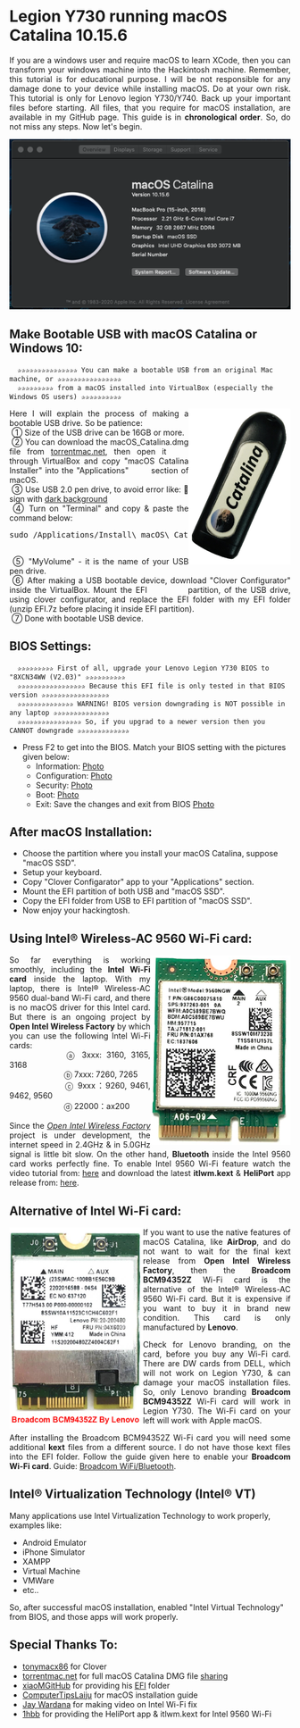 # Legion Y730 running macOS Catalina 10.15.6
<p align="justify" >
If you are a windows user and require macOS to learn XCode, then you can transform your windows machine into the Hackintosh machine. Remember, this tutorial is for educational purpose. I will be not responsible for any damage done to your device while installing macOS. Do at your own risk. This tutorial is only for Lenovo legion Y730/Y740. Back up your important files before starting. All files, that you require for macOS installation, are available in my GitHub page. This guide is in <b>chronological order</b>. So, do not miss any steps. Now let's begin.
</p>
<p align="center"><img src="images/macOS.png"></p>


## Make Bootable USB with macOS Catalina or Windows 10:
```
  ✰✰✰✰✰✰✰✰✰✰✰✰✰✰✰ You can make a bootable USB from an original Mac machine, or ✰✰✰✰✰✰✰✰✰✰✰✰✰✰✰✰
  ✰✰✰✰✰✰✰✰✰ from a macOS installed into VirtualBox (especially the Windows OS users) ✰✰✰✰✰✰✰✰✰✰
  ```
<img align="right" src="images/catalina.jpg" height="280"></img>
<p align="justify" > 
  Here I will explain the process of making a bootable USB drive. So be patience:
  <br>&nbsp;① Size of the USB drive can be 16GB or more.
  <br>&nbsp;② You can download the macOS_Catalina.dmg file from <a href="https://www.torrentmac.net/macos-catalina-10-15-6-19g73/" target="_blank">torrentmac.net</a>, then open it &emsp;&emsp;through VirtualBox and copy "macOS Catalina Installer" into the "Applications" &emsp;&emsp;&ensp;section of macOS.
  <br>&nbsp;③ Use USB 2.0 pen drive, to avoid error like: 🚫  sign with <a href="https://github.com/md-siam/Hackintosh-Legion-Y730_Y740/blob/master/images/USB_Disconnected.jpg" target="_blank">dark background</a>
  <br>&nbsp;④ Turn on "Terminal" and copy & paste the command below:

<pre><span class="note">sudo /Applications/Install\ macOS\ Catalina.app/Contents/Resources/createinstallmedia --volume /Volumes/<var>MyVolume</var>
</span></pre>
<p align="justify" > 
  <br>&nbsp;⑤ "MyVolume" - it is the name of your USB pen drive.
  <br>&nbsp;⑥ After making a USB bootable device, download "Clover Configurator" inside the VirtualBox. Mount the EFI &emsp;&emsp;&emsp;&nbsp;&nbsp;&nbsp;&nbsp;partition, of the USB drive, using clover configurator, and replace the EFI folder with my EFI folder (unzip EFI.7z before placing it inside EFI partition).
  <br>&nbsp;⑦ Done with bootable USB device.
</p>

## BIOS Settings:
```
  ✰✰✰✰✰✰✰✰✰ First of all, upgrade your Lenovo Legion Y730 BIOS to "8XCN34WW (V2.03)" ✰✰✰✰✰✰✰✰✰✰
  ✰✰✰✰✰✰✰✰✰✰✰✰✰✰✰✰✰ Because this EFI file is only tested in that BIOS version ✰✰✰✰✰✰✰✰✰✰✰✰✰✰✰✰✰
  ✰✰✰✰✰✰✰✰✰✰✰✰✰✰ WARNING! BIOS version downgrading is NOT possible in any laptop ✰✰✰✰✰✰✰✰✰✰✰✰✰✰
  ✰✰✰✰✰✰✰✰✰✰✰✰✰✰✰✰ So, if you upgrad to a newer version then you CANNOT downgrade ✰✰✰✰✰✰✰✰✰✰✰✰✰
  ```
  
- Press F2 to get into the BIOS. Match your BIOS setting with the pictures given below:
  - Information: [Photo](https://github.com/md-siam/Hackintosh-Legion-Y730_Y740/blob/master/images/BIOS_0.jpg)
  - Configuration: [Photo](https://github.com/md-siam/Hackintosh-Legion-Y730_Y740/blob/master/images/BIOS_1.jpg)
  - Security: [Photo](https://github.com/md-siam/Hackintosh-Legion-Y730_Y740/blob/master/images/BIOS_2.jpg)
  - Boot: [Photo](https://github.com/md-siam/Hackintosh-Legion-Y730_Y740/blob/master/images/BIOS_3.jpg)
  - Exit: Save the changes and exit from BIOS [Photo](https://github.com/md-siam/Hackintosh-Legion-Y730_Y740/blob/master/images/BIOS_4.jpg)

## After macOS Installation: 
  - Choose the partition where you install your macOS Catalina, suppose "macOS SSD".
  - Setup your keyboard.
  - Copy "Clover Configarator" app to your "Applications" section.
  - Mount the EFI partition of both USB and "macOS SSD".
  - Copy the EFI folder from USB to EFI partition of "macOS SSD".
  - Now enjoy your hackingtosh.

## Using Intel® Wireless-AC 9560 Wi-Fi card:
<img align="right" src="images/intel_9560.png" height="340">
<p align="justify" >
So far everything is working smoothly, including the <b>Intel Wi-Fi card</b> inside the laptop. With my laptop, there is Intel® Wireless-AC 9560 dual-band Wi-Fi card, and there is no macOS driver for this Intel card. But there is an ongoing project by <b>Open Intel Wireless Factory</b> by which you can use the following Intel Wi-Fi cards: 
  <br>&emsp;&emsp;&emsp;&emsp;&emsp;&emsp;&emsp;ⓐ 3xxx: 3160, 3165, 3168 
  <br>&emsp;&emsp;&emsp;&emsp;&emsp;&emsp;&emsp;ⓑ 7xxx: 7260, 7265 
  <br>&emsp;&emsp;&emsp;&emsp;&emsp;&emsp;&emsp;ⓒ 9xxx：9260, 9461, 9462, 9560 
  <br>&emsp;&emsp;&emsp;&emsp;&emsp;&emsp;&emsp;ⓓ 22000：ax200
<br><br>Since the <i><a href="https://github.com/1hbb/OpenIntelWireless-Factory" target="_blank">Open Intel Wireless Factory</a></i> project is under development, the internet speed in 2.4GHz & in 5.0GHz signal is little bit slow. On the other hand, <b>Bluetooth</b> inside the Intel 9560 card works perfectly fine. To enable Intel 9560 Wi-Fi feature watch the video tutorial from: <a href="https://www.youtube.com/watch?v=j6Fa5r1Ufi0" target="_blank">here</a> and download the latest <b>itlwm.kext</b> & <b>HeliPort</b> app release from: <a href="https://github.com/1hbb/OpenIntelWireless-Factory/releases/tag/2020-07-26" target="_blank">here</a>.
</p>


## Alternative of Intel Wi-Fi card:
<img align="left" src="images/BCM94352Z.jpg" height="360">
<p align="justify" >
If you want to use the native features of macOS Catalina, like <b>AirDrop</b>, and do not want to wait for the final kext release from <b>Open Intel Wireless Factory</b>, then the <b>Broadcom BCM94352Z</b> Wi-Fi card is the alternative of the Intel® Wireless-AC 9560 Wi-Fi card. But it is expensive if you want to buy it in brand new condition. This card is only manufactured by <b>Lenovo</b>.
</p>
<p align="justify" >
Check for Lenovo branding, on the card, before you buy any Wi-Fi card. There are DW cards from DELL, which will not work on Legion Y730, & can damage your macOS installation files. So, only Lenovo branding <b>Broadcom BCM94352Z</b> Wi-Fi card will work in Legion Y730. The Wi-Fi card on your left will work with Apple macOS.
</p>
<p align="justify" >
After installing the Broadcom BCM94352Z Wi-Fi card you will need some additional <b>kext</b> files from a different source. I do not have those kext files into the EFI folder. Follow the guide given here to enable your <b>Broadcom Wi-Fi card</b>. Guide: <a href="https://www.tonymacx86.com/threads/broadcom-wifi-bluetooth-guide.242423/" target="_blank">Broadcom WiFi/Bluetooth</a>.
</p>

## Intel® Virtualization Technology (Intel® VT)
Many applications use Intel Virtualization Technology to work properly, examples like:
- Android Emulator
- iPhone Simulator
- XAMPP
- Virtual Machine
- VMWare
- etc..

So, after successful macOS installation, enabled "Intel Virtual Technology" from BIOS, and those apps will work properly.


## Special Thanks To:
 - [tonymacx86](https://www.tonymacx86.com) for Clover
 - [torrentmac.net](www.torrentmac.net) for full macOS Catalina DMG file [sharing](https://www.torrentmac.net/macos-catalina-10-15-6-19g73/)
 - [xiaoMGitHub](https://github.com/xiaoMGitHub) for providing his [EFI](https://github.com/xiaoMGitHub/LEGION_Y7000Series_Hackintosh/releases/tag/v3.0.2) folder
 - [ComputerTipsLaiju](https://www.youtube.com/watch?v=57aA8e9YQSg&t=66s) for macOS installation guide
 - [Jay Wardana](https://www.youtube.com/watch?v=j6Fa5r1Ufi0) for making video on Intel Wi-Fi fix
 - [1hbb](https://github.com/1hbb/OpenIntelWireless-Factory/releases/tag/2020-07-26) for providing the HeliPort app & itlwm.kext for Intel 9560 Wi-Fi
